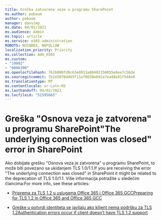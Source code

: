 ```yaml
---
title: Greška zatvorene veze u programu SharePoint
ms.author: pebaum
author: pebaum
manager: dansimp
ms.date: 04/01/2021
ms.audience: Admin
ms.topic: article
ms.service: o365-administration
ROBOTS: NOINDEX, NOFOLLOW
localization_priority: Priority
ms.collection: Adm_O365
ms.custom:
- "10802"
- "9006390"
ms.openlocfilehash: 762b000fd9c63e0913a88402150055e8ee7c56de
ms.sourcegitcommit: 7b2e5078dd65f11af6650e692a7ea48e91f544e0
ms.translationtype: MT
ms.contentlocale: sr-Latn-RS
ms.lasthandoff: 04/02/2021
ms.locfileid: "51595665"
---
```

# <a name="the-underlying-connection-was-closed-error-in-sharepoint"></a><span data-ttu-id="1110a-102">Greška "Osnova veza je zatvorena" u programu SharePoint</span><span class="sxs-lookup"><span data-stu-id="1110a-102">"The underlying connection was closed" error in SharePoint</span></span>

<span data-ttu-id="1110a-103">Ako dobijate grešku "Osnova veza je zatvorena" u programu SharePoint, to može biti povezano sa ukidanjem TLS 1.0/1.1.</span><span class="sxs-lookup"><span data-stu-id="1110a-103">If you are receiving the error "The underlying connection was closed" in SharePoint it might be related to the deprecation of TLS 1.0/1.1.</span></span> <span data-ttu-id="1110a-104">Više informacija potražite u sledećim člancima:</span><span class="sxs-lookup"><span data-stu-id="1110a-104">For more info, see these articles:</span></span>

- [<span data-ttu-id="1110a-105">Priprema za TLS 1.2 u uslugama Office 365 i Office 365 GCC</span><span class="sxs-lookup"><span data-stu-id="1110a-105">Preparing for TLS 1.2 in Office 365 and Office 365 GCC</span></span>](https://docs.microsoft.com/microsoft-365/compliance/prepare-tls-1.2-in-office-365?view=o365-worldwide)

- [<span data-ttu-id="1110a-106">Greške u potvrdi identiteta se javljaju ako klijent nema podršku za TLS 1.2</span><span class="sxs-lookup"><span data-stu-id="1110a-106">Authentication errors occur if client doesn't have TLS 1.2 support</span></span>](https://review.docs.microsoft.com/sharepoint/troubleshoot/administration/authentication-errors-tls12-support)